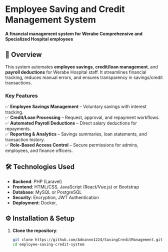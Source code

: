 # Employee Saving and Credit Management System  
**A financial management system for Werabe Comprehensive and Specialized Hospital employees**  

## 📌 Overview  
This system automates **employee savings**, **credit/loan management**, and **payroll deductions** for Werabe Hospital staff. It streamlines financial tracking, reduces manual errors, and ensures transparency in savings/credit transactions.  

### Key Features  
✅ **Employee Savings Management** – Voluntary savings with interest tracking.  
✅ **Credit/Loan Processing** – Request, approval, and repayment workflows.  
✅ **Automated Payroll Deductions** – Direct salary deductions for repayments.  
✅ **Reporting & Analytics** – Savings summaries, loan statements, and transaction history.  
✅ **Role-Based Access Control** – Secure permissions for admins, employees, and finance officers.  

## 🛠️ Technologies Used  
- **Backend**:  PHP (Laravel)  
- **Frontend**: HTML/CSS, JavaScript (React/Vue.js) or Bootstrap  
- **Database**: MySQL or PostgreSQL  
- **Security**: Encryption, JWT Authentication  
- **Deployment**: Docker,  

## ⚙️ Installation & Setup  
1. **Clone the repository**:  
   ```bash  
   git clone https://github.com/Adnannn1224/SavingCreditManagement.git  
   cd employee-saving-credit-system  
